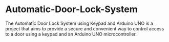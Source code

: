 # Automatic-Door-Lock-System
The Automatic Door Lock System using Keypad and Arduino UNO is a project that aims to provide a secure and convenient way to control access to a door using a keypad and an Arduino UNO microcontroller.
